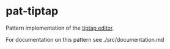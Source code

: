 # pat-tiptap

Pattern implementation of the [tiptap editor](https://tiptap.dev/).

For documentation on this pattern see ./src/documentation.md
